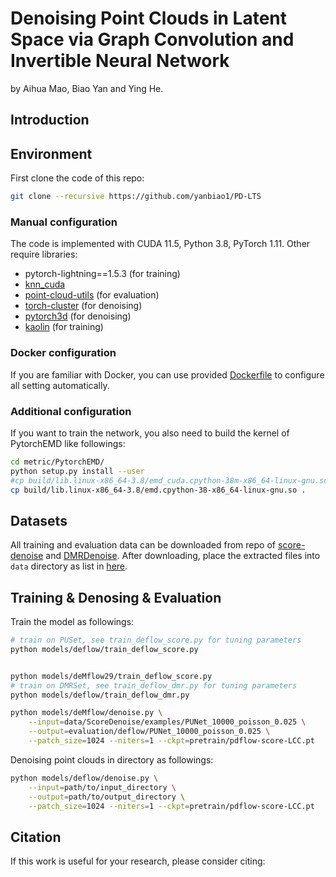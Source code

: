 # Denoising Point Clouds in Latent Space via Graph Convolution and Invertible Neural Network

by Aihua Mao, Biao Yan and Ying He.

## Introduction

## Environment

First clone the code of this repo:

```bash
git clone --recursive https://github.com/yanbiao1/PD-LTS
```

### Manual configuration

The code is implemented with CUDA 11.5, Python 3.8, PyTorch 1.11.
Other require libraries:

- pytorch-lightning==1.5.3 (for training)
- [knn_cuda](https://github.com/unlimblue/KNN_CUDA)
- [point-cloud-utils](https://github.com/fwilliams/point-cloud-utils) (for evaluation)
- [torch-cluster](https://github.com/rusty1s/pytorch_cluster) (for denoising)
- [pytorch3d](https://github.com/facebookresearch/pytorch3d) (for denoising)
- [kaolin](https://github.com/NVIDIAGameWorks/kaolin) (for training)

### Docker configuration

If you are familiar with Docker, you can use provided [Dockerfile](docker/Dockerfile) to configure all setting automatically.

### Additional configuration

If you want to train the network, you also need to build the kernel of PytorchEMD like followings:

```bash
cd metric/PytorchEMD/
python setup.py install --user
#cp build/lib.linux-x86_64-3.8/emd_cuda.cpython-38m-x86_64-linux-gnu.so .
cp build/lib.linux-x86_64-3.8/emd.cpython-38-x86_64-linux-gnu.so .
```

## Datasets

All training and evaluation data can be downloaded from repo of [score-denoise](https://github.com/luost26/score-denoise) and [DMRDenoise](https://github.com/luost26/DMRDenoise/).
After downloading, place the extracted files into `data` directory as list in [here](data/.gitkeep).

## Training & Denosing & Evaluation

Train the model as followings:

```bash
# train on PUSet, see train_deflow_score.py for tuning parameters
python models/deflow/train_deflow_score.py


python models/deMflow29/train_deflow_score.py
# train on DMRSet, see train_deflow_dmr.py for tuning parameters
python models/deflow/train_deflow_dmr.py

```
```bash
python models/deMflow/denoise.py \
    --input=data/ScoreDenoise/examples/PUNet_10000_poisson_0.025 \
    --output=evaluation/deflow/PUNet_10000_poisson_0.025 \
    --patch_size=1024 --niters=1 --ckpt=pretrain/pdflow-score-LCC.pt
```

Denoising point clouds in directory as followings:

```bash
python models/deflow/denoise.py \
    --input=path/to/input_directory \
    --output=path/to/output_directory \
    --patch_size=1024 --niters=1 --ckpt=pretrain/pdflow-score-LCC.pt
```



## Citation

If this work is useful for your research, please consider citing:





